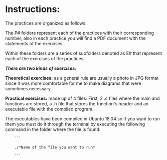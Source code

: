 # Instructions:
The practices are organized as follows:
  
The P# folders represent each of the practices with their corresponding number, also in each practice you will find a PDF document with the statements of the exercises. 
  
Within these folders are a series of subfolders denoted as E# that represent each of the exercises of the practices.  
  
***There are two kinds of exercises:***  
  
**Theoretical exercises:** as a general rule are usually a photo in JPG format since it was more comfortable for me to make diagrams that were sometimes necessary.  
  
**Practical exercises:** made up of 4 files: First, 2 .c files where the main and functions are stored, a .h file that stores the function's header and an executable file with the compiled program.  
  
The executables have been compiled in Ubuntu 18.04 so if you want to run them you must do it through the terminal by executing the following command in the folder where the file is found:  
  
		```
    
		./*Name of the file you want to run*
		
		```
